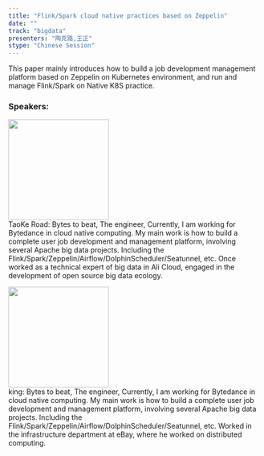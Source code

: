 ```yaml
---
title: "Flink/Spark cloud native practices based on Zeppelin"
date: "" 
track: "bigdata"
presenters: "陶克路,王正"
stype: "Chinese Session"
---
```

This paper mainly introduces how to build a job development management platform based on Zeppelin on Kubernetes environment, and run and manage Flink/Spark on Native K8S practice.
 ### Speakers: 
 <img src="images/speaker/1068.png" width="200" /><br>TaoKe Road: Bytes to beat, The engineer, Currently, I am working for Bytedance in cloud native computing. My main work is how to build a complete user job development and management platform, involving several Apache big data projects. Including the Flink/Spark/Zeppelin/Airflow/DolphinScheduler/Seatunnel, etc. Once worked as a technical expert of big data in Ali Cloud, engaged in the development of open source big data ecology.
 <img src="images/speaker/1068_2.png" width="200" /><br>king: Bytes to beat, The engineer, Currently, I am working for Bytedance in cloud native computing. My main work is how to build a complete user job development and management platform, involving several Apache big data projects. Including the Flink/Spark/Zeppelin/Airflow/DolphinScheduler/Seatunnel, etc. Worked in the infrastructure department at eBay, where he worked on distributed computing.
 